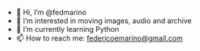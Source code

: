 - 👋 Hi, I’m @fedmarino
- 👀 I’m interested in moving images, audio and archive
- 🌱 I’m currently learning Python
- 📫 How to reach me: federicoemarino@gmail.com
